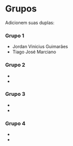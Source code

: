 # Grupos

Adicionem suas duplas:

### Grupo 1
* Jordan Vinicius Guimarães
* Tiago José Marciano

### Grupo 2
*
*

### Grupo 3
*
*

### Grupo 4
*
*


